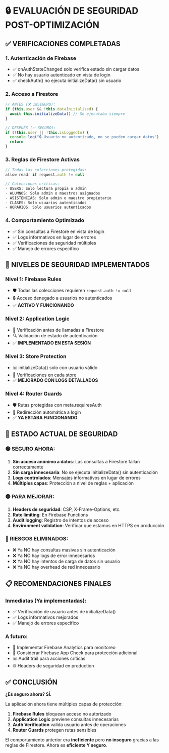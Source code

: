 # 🔒 EVALUACIÓN DE SEGURIDAD POST-OPTIMIZACIÓN

## ✅ VERIFICACIONES COMPLETADAS

### 1. **Autenticación de Firebase**
- ✅ onAuthStateChanged solo verifica estado sin cargar datos
- ✅ No hay usuario autenticado en vista de login
- ✅ checkAuth() no ejecuta initializeData() sin usuario

### 2. **Acceso a Firestore**
```typescript
// ANTES (❌ INSEGURO):
if (this.user && !this.dataInitialized) {
  await this.initializeData() // Se ejecutaba siempre
}

// DESPUÉS (✅ SEGURO):
if (!this.user || !this.isLoggedIn) {
  console.log("🔒 Usuario no autenticado, no se pueden cargar datos")
  return
}
```

### 3. **Reglas de Firestore Activas**
```javascript
// Todas las colecciones protegidas:
allow read: if request.auth != null

// Colecciones críticas:
- USERS: Solo lectura propia o admin
- ALUMNOS: Solo admin o maestros asignados  
- ASISTENCIAS: Solo admin o maestro propietario
- CLASES: Solo usuarios autenticados
- HORARIOS: Solo usuarios autenticados
```

### 4. **Comportamiento Optimizado**
- ✅ Sin consultas a Firestore en vista de login
- ✅ Logs informativos en lugar de errores
- ✅ Verificaciones de seguridad múltiples
- ✅ Manejo de errores específico

## 🔐 NIVELES DE SEGURIDAD IMPLEMENTADOS

### **Nivel 1: Firebase Rules** 
- 🛡️ Todas las colecciones requieren `request.auth != null`
- 🔒 Acceso denegado a usuarios no autenticados
- ✅ **ACTIVO Y FUNCIONANDO**

### **Nivel 2: Application Logic**
- 🚧 Verificación antes de llamadas a Firestore  
- 🔍 Validación de estado de autenticación
- ✅ **IMPLEMENTADO EN ESTA SESIÓN**

### **Nivel 3: Store Protection**
- 📊 initializeData() solo con usuario válido
- 🔐 Verificaciones en cada store
- ✅ **MEJORADO CON LOGS DETALLADOS**

### **Nivel 4: Router Guards**
- 🛡️ Rutas protegidas con meta.requiresAuth
- 🔄 Redirección automática a login
- ✅ **YA ESTABA FUNCIONANDO**

## 🚨 ESTADO ACTUAL DE SEGURIDAD

### **🟢 SEGURO AHORA:**
1. **Sin acceso anónimo a datos**: Las consultas a Firestore fallan correctamente
2. **Sin carga innecesaria**: No se ejecuta initializeData() sin autenticación  
3. **Logs controlados**: Mensajes informativos en lugar de errores
4. **Múltiples capas**: Protección a nivel de reglas + aplicación

### **🟡 PARA MEJORAR:**
1. **Headers de seguridad**: CSP, X-Frame-Options, etc.
2. **Rate limiting**: En Firebase Functions
3. **Audit logging**: Registro de intentos de acceso
4. **Environment validation**: Verificar que estamos en HTTPS en producción

### **🔴 RIESGOS ELIMINADOS:**
- ❌ Ya NO hay consultas masivas sin autenticación
- ❌ Ya NO hay logs de error innecesarios  
- ❌ Ya NO hay intentos de carga de datos sin usuario
- ❌ Ya NO hay overhead de red innecesario

## 📋 RECOMENDACIONES FINALES

### **Inmediatas (Ya implementadas):**
- ✅ Verificación de usuario antes de initializeData()
- ✅ Logs informativos mejorados
- ✅ Manejo de errores específico

### **A futuro:**
- 🔄 Implementar Firebase Analytics para monitoreo
- 🔐 Considerar Firebase App Check para protección adicional
- 📊 Audit trail para acciones críticas
- 🌐 Headers de seguridad en production

## ✅ CONCLUSIÓN

**¿Es seguro ahora? SÍ.**

La aplicación ahora tiene múltiples capas de protección:
1. **Firebase Rules** bloquean acceso no autorizado
2. **Application Logic** previene consultas innecesarias  
3. **Auth Verification** valida usuario antes de operaciones
4. **Router Guards** protegen rutas sensibles

El comportamiento anterior era **ineficiente** pero **no inseguro** gracias a las reglas de Firestore. Ahora es **eficiente Y seguro**.
